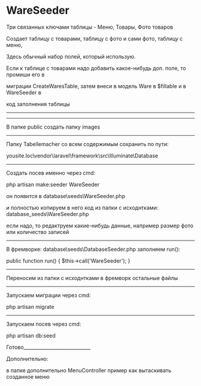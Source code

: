 # WareSeeder
Три связанных ключами таблицы - Меню, Товары, Фото товаров

Создает таблицу с товарами, таблицу с фото и сами фото, таблицу с меню,

Здесь обычный набор полей, который использую. 

Если к таблице с товарами надо добавить какое-нибудь доп. поле, то промиши его в

миграции CreateWaresTable, затем внеси в модель Ware в $fillable и в WareSeeder в

код заполнения таблицы

**************************************

__________________________________

В папке public создать папку images

__________________________________

Папку Tabellemacher со всем содержимым сохранить по пути:

yousite.loc\vendor\laravel\framework\src\Illuminate\Database

__________________________________

Создать посев именно через cmd: 

php artisan make:seeder WareSeeder

он появится в database\seeds\WareSeeder.php

и полностью копируем в него код из папки с исходнтками: database_seeds\WareSeeder.php

если надо, то редактруем какие-нибудь данные, например размер фото или количество записей

_________________________

В фремворке: database\seeds\DatabaseSeeder.php заполняем run():

public function run()
    {
         $this->call('WareSeeder');
    }
    
__________________________________

Переносим из папки с исходнтками в фремворк остальные файлы

__________________________________
Запускаем миграции через cmd: 

php artisan migrate

__________________________________

Запускаем посев через cmd: 

php artisan db:seed

Готово____________________________

Дополнительно:

в папке дополнительно MenuController пример как вытаскивать созданное меню
